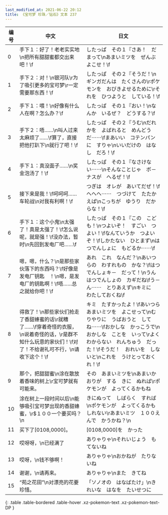 ```yaml
---
last_modified_at: 2021-06-22 20:12
title: 《宝可梦 珍珠／钻石》文本 237
---
```

| 编号 | 中文 | 日文 |
| ---- | ---- | ---- |
| 0 | 手下１：好了！老老实实地\n把所有甜甜蜜都交出来吧！\f | したっぱ　その１『さあ！　だまって\nあまいミツを　ぜんぶ　よこせ！\f |
| 1 | 手下２：对！\n银河队\r为了吸引更多的宝可梦\r一定需要那东西！\f | したっぱ　その２『そうだ！\nギンガだんは　たくさんの\rポケモンを　おびきよせるために\rそれを　ひつようと　している！\f |
| 2 | 手下１：喂！\n好像有什么人在啊？怎么办？\f | したっぱ　その１『おい！\nなんか　いるぜ？　どうする？\f |
| 3 | 手下２：唔……\n叫人过来太麻烦了……\f算了，直接把他打趴下\n就行了吧！\f | したっぱ　その２『うむ\nだれかを　よばれると　めんどうだ⋯⋯\fまあいい　コテンパンに　すりゃ\nいいだけの　はなし　だろ！\f |
| 4 | 手下１：真没面子……\n奖金泡汤了！\f | したっぱ　その１『なさけない⋯⋯\nそんなことじゃ　ボ－ナスが　へるぜ！\f |
| 5 | 接下来是我！\f呵呵呵……车轮战\n对我有利啊！\f | つぎは　オレが　あいてだぜ！\fヘヘヘ⋯⋯　つづけて　たたかえば\nこっちが　ゆうり　だからな！\f |
| 6 | 手下１：这个小鬼\n太强了！真是太强了！\f怎么说呢，就是强！\f没办法，暂时\n先回到发电厂吧……\f | したっぱ　その１『この　こども！\nつよいぞ！　すごい　つよい！\fなんていうか　つよいぞ！\fしかたない　ひとまず\nはつでんしょに　もどるか⋯⋯\f |
| 7 | 嗯，嗯，什么？\n是那些家伙落下的东西吗？\f好像是发电厂钥匙　！\n嗯，是发电厂的钥匙啊！\f唔……总之就给你吧！\f | あれ　これ　なんだ？\nあいつらの　わすれもの　かな？\fはつでんしょキ－　だって！\nうん　はつでんしょの　カギだね\fう－ん⋯⋯　とりあえず\nキミに　わたしておくね\f |
| 8 | 得救了！\n那些家伙们抢走了香甜蜂蜜的话\r就糟了……\f穿着奇怪的衣服，\n说着奇怪的话，\r是群不知什么玩意的家伙们！\f对了！不给谢礼可不行，\n请收下这个！\f | キミ　たすかったよ！\fあいつら　あまいミツを　よこせって\nむりやりに　うばおうと　してね⋯⋯\fおかしな　かっこうで\nおかしな　ことを　いって\rよくわからない　れんちゅう　だった！\fそうだ！　おれいを　しないと\nこれを　うけとっておくれ！\f |
| 9 | 那个，把甜甜蜜\n涂在散放着香味的树上\r宝可梦就有可能来。 | その　あまいミツを\nあまいかおりが　する　きに　ぬれば\rポケモンが　よってくるかもね |
| 10 | 涂在树上一段时间以后\n能够吸引宝可梦出现的香甜蜂蜜，\r$１００一个要买吗？\n | きにぬって　しばらく　すれば\nポケモンが　よってくるかも　しれない\rあまいミツ　１００えんで　かうかね？\n |
| 11 | 买下了[0108,0000]。 | [0108,0000]を　かった |
| 12 | 哎呀呀，\n已经满了 | ありゃりゃ\nそれいじょう　もてないね |
| 13 | 哎呀，\n钱不够啊！ | ありゃりゃ\nおかねが　たりないね |
| 14 | 谢谢，\n请再来。 | ありゃりゃ\nまた　きてね |
| 15 | “苑之花田”\n对漂亮的花要珍惜。 | 「ソノオの　はなばたけ」\nきれいな　はなを　たいせつに |
{: .table .table-bordered .table-hover .xz-pokemon-text .xz-pokemon-text-DP }